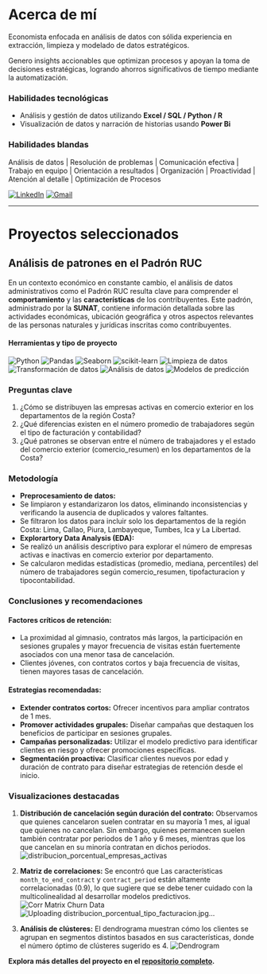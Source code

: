 # Acerca de mí

Economista enfocada en análisis de datos con sólida experiencia en extracción, limpieza y modelado de datos estratégicos. 

Genero insights accionables que optimizan procesos y apoyan la toma de decisiones estratégicas, logrando ahorros significativos de tiempo mediante la automatización.

### Habilidades tecnológicas
- Análisis y gestión de datos utilizando **Excel / SQL / Python / R**
- Visualización de datos y narración de historias usando **Power Bi**

### Habilidades blandas
Análisis de datos | Resolución de problemas | Comunicación efectiva | Trabajo en equipo | Orientación a resultados | Organización | Proactividad | Atención al detalle | Optimización de Procesos

<!-- PARA HACER QUE EL LINK ABRA EN OTRA PESTAÑA
<a href="https://www.linkedin.com/in/marielalegoma/" target="_blank">
  <img src="https://img.shields.io/badge/linkedin-%230077B5.svg?style=for-the-badge&logo=linkedin&logoColor=white" alt="LinkedIn">
</a>-->
[![LinkedIn](https://img.shields.io/badge/linkedin-%23295F98.svg?style=for-the-badge&logo=linkedin&logoColor=white)](https://www.linkedin.com/in/leydi-conzuelo-chipana-cangana)
[![Gmail](https://img.shields.io/badge/Gmail-D14836?style=for-the-badge&logo=gmail&logoColor=white)](mailto:chipana.l@pucp.edu.pe)


* * *

# Proyectos seleccionados

## Análisis de patrones en el Padrón RUC
En un contexto económico en constante cambio, el análisis de datos administrativos como el Padrón RUC resulta clave para comprender el **comportamiento** y las **características** de los contribuyentes. Este padrón, administrado por la **SUNAT**, contiene información detallada sobre las actividades económicas, ubicación geográfica y otros aspectos relevantes de las personas naturales y jurídicas inscritas como contribuyentes. 

#### Herramientas y tipo de proyecto
![Python](https://img.shields.io/badge/python-357ebd?style=for-the-badge&logo=python&logoColor=white)
![Pandas](https://img.shields.io/badge/pandas-%23357ebd.svg?style=for-the-badge&logo=pandas&logoColor=white)
![Seaborn](https://img.shields.io/badge/Seaborn-357ebd?style=for-the-badge)
![scikit-learn](https://img.shields.io/badge/scikit--learn-%23357ebd.svg?style=for-the-badge&logo=scikit-learn&logoColor=white)
![Limpieza de datos](https://img.shields.io/badge/Limpieza_de_datos-295F98?style=for-the-badge)
![Transformación de datos](https://img.shields.io/badge/Transformación_de_datos-295F98?style=for-the-badge)
![Análisis de datos](https://img.shields.io/badge/Análisis_de_datos-295F98?style=for-the-badge)
![Modelos de predicción](https://img.shields.io/badge/Modelos_de_predicción-295F98?style=for-the-badge)

### Preguntas clave
1. ¿Cómo se distribuyen las empresas activas en comercio exterior en los departamentos de la región Costa?
2. ¿Qué diferencias existen en el número promedio de trabajadores según el tipo de facturación y contabilidad?
3. ¿Qué patrones se observan entre el número de trabajadores y el estado del comercio exterior (comercio_resumen) en los departamentos de la Costa?

### Metodología
- **Preprocesamiento de datos:**
- Se limpiaron y estandarizaron los datos, eliminando inconsistencias y verificando la ausencia de duplicados y valores faltantes.
- Se filtraron los datos para incluir solo los departamentos de la región Costa: Lima, Callao, Piura, Lambayeque, Tumbes, Ica y La Libertad.
- **Explorartory Data Analysis (EDA):**
- Se realizó un análisis descriptivo para explorar el número de empresas activas e inactivas en comercio exterior por departamento.
- Se calcularon medidas estadísticas (promedio, mediana, percentiles) del número de trabajadores según comercio_resumen, tipofacturacion y tipocontabilidad.

### Conclusiones y recomendaciones

#### Factores críticos de retención:
- La proximidad al gimnasio, contratos más largos, la participación en sesiones grupales y mayor frecuencia de visitas están fuertemente asociados con una menor tasa de cancelación.
- Clientes jóvenes, con contratos cortos y baja frecuencia de visitas, tienen mayores tasas de cancelación.

#### Estrategias recomendadas:
- **Extender contratos cortos:** Ofrecer incentivos para ampliar contratos de 1 mes.
- **Promover actividades grupales:** Diseñar campañas que destaquen los beneficios de participar en sesiones grupales.
- **Campañas personalizadas:** Utilizar el modelo predictivo para identificar clientes en riesgo y ofrecer promociones específicas.
- **Segmentación proactiva:** Clasificar clientes nuevos por edad y duración de contrato para diseñar estrategias de retención desde el inicio.

### Visualizaciones destacadas
1. **Distribución de cancelación según duración del contrato:** Observamos que quienes cancelaron suelen contratar en su mayoría 1 mes, al igual que quienes no cancelan. Sin embargo, quienes permanecen suelen también contratar por periodos de 1 año y 6 meses, mientras que los que cancelan en su minoría contratan en dichos periodos.
![distribucion_porcentual_empresas_activas](/assets/img/distribucion_porcentual_empresas_activas.png)


3. **Matriz de correlaciones:** Se encontró que Las características `month_to_end_contract` y `contract_period` están altamente correlacionadas (0.9), lo que sugiere que se debe tener cuidado con la multicolinealidad al desarrollar modelos predictivos.
![Corr Matrix Churn Data](/assets/img/distribucion_porcentual_tipo_facturacion.png)![Uploading distribucion_porcentual_tipo_facturacion.jpg…]()

4. **Análisis de clústeres:** El dendrograma muestran cómo los clientes se agrupan en segmentos distintos basados en sus características, donde el número óptimo de clústeres sugerido es 4.
![Dendrogram](/assets/img/p01_dendrogram.png)

**Explora más detalles del proyecto en el [repositorio completo](https://github.com/MaleGoma/customer-retention-analysis).**
